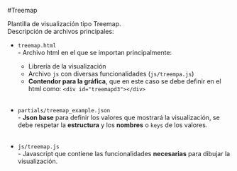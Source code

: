 #Treemap

Plantilla de visualización tipo Treemap.<br>
Descripción de archivos principales:

- `treemap.html` <br>- Archivo html en el que se importan principalmente:
  * Librería de la visualización
  * Archivo `js` con diversas funcionalidades (`js/treempa.js`)
  * **Contendor para la gráfica**, que en este caso se debe definir en el html como: `<div id="treemapd3"></div>`<br><br>
  
  
- `partials/treemap_example.json`<br>- **Json base** para definir los valores que mostrará la visualización, se debe respetar la **estructura** y los **nombres** o `keys` de los valores.<br><br>

- `js/treemap.js`<br>- Javascript que contiene las funcionalidades **necesarias** para dibujar la visualización.
